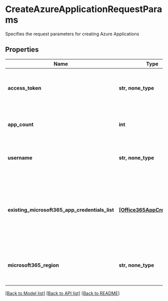 # CreateAzureApplicationRequestParams

Specifies the request parameters for creating Azure Applications

## Properties
Name | Type | Description | Notes
------------ | ------------- | ------------- | -------------
**access_token** | **str, none_type** | Specifies the access token for Azure PowerShell Application access. | 
**app_count** | **int** | Specifies the count of Azure application to be created. | 
**username** | **str, none_type** | Specifies the username to access Microsoft365 source. | 
**existing_microsoft365_app_credentials_list** | [**[Office365AppCredentials]**](Office365AppCredentials.md) | Specifies a list of Microsoft365 azure application credentials already added within the Microsoft365 source. | [optional] 
**microsoft365_region** | **str, none_type** | Specifies the region where Office 365 Exchange environment is. | [optional] 

[[Back to Model list]](../README.md#documentation-for-models) [[Back to API list]](../README.md#documentation-for-api-endpoints) [[Back to README]](../README.md)


